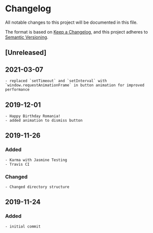 # Changelog

All notable changes to this project will be documented in this file.

The format is based on [Keep a Changelog](https://keepachangelog.com/en/1.0.0/),
and this project adheres to [Semantic Versioning](https://semver.org/spec/v2.0.0.html).

## [Unreleased]

## 2021-03-07
    - replaced `setTimeout` and `setInterval` with `window.requestAnimationFrame` in button animation for improved performance

## 2019-12-01
    - Happy Birthday Romania!
    - added animation to dismiss button

## 2019-11-26
### Added
    - Karma with Jasmine Testing
    - Travis CI
### Changed
    - Changed directory structure


## 2019-11-24
### Added
    - initial commit
